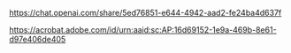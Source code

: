 https://chat.openai.com/share/5ed76851-e644-4942-aad2-fe24ba4d637f

https://acrobat.adobe.com/id/urn:aaid:sc:AP:16d69152-1e9a-469b-8e61-d97e406de405
